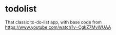 # todolist
That classic to-do-list app, with base code from https://www.youtube.com/watch?v=CgkZ7MvWUAA
